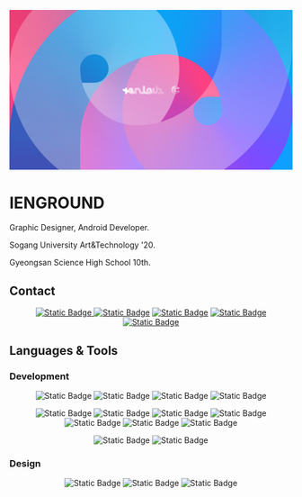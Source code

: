 ![IENGROUND](https://raw.githubusercontent.com/ienground/ienground/main/dev_page.png)

# IENGROUND
Graphic Designer, Android Developer.

Sogang University Art&Technology '20.

Gyeongsan Science High School 10th.

## Contact
<p align="center">
<a href="mailto:my@ien.zone" target="blank"><img alt="Static Badge" src="https://img.shields.io/badge/Gmail-%23EA4335?style=for-the-badge&logo=gmail&logoColor=white">
</a>
<a href="https://fb.com/ienlab" target="blank"><img alt="Static Badge" src="https://img.shields.io/badge/Facebook-1877F2?style=for-the-badge&logo=facebook&logoColor=white&link=https%3A%2F%2Fwww.facebook.com%2Fienlab"></a>
<a href="https://instagram.com/ienlab" target="blank"><img alt="Static Badge" src="https://img.shields.io/badge/Instagram-8134AF?style=for-the-badge&logo=instagram&logoColor=white"></a>
<a href="https://www.behance.net/ericanorhee" target="blank"><img alt="Static Badge" src="https://img.shields.io/badge/Behance-053eff?style=for-the-badge&logo=behance&logoColor=white"></a>
<a href="https://blog.ien.zone/rss" target="blank"><img alt="Static Badge" src="https://img.shields.io/badge/Rss-f26522?style=for-the-badge&logo=rss&logoColor=white"></a>
</p>

## Languages & Tools

### Development
<p align="center">
  <img alt="Static Badge" src="https://img.shields.io/badge/Android-34A853?style=for-the-badge&logo=android&logoColor=white">
<img alt="Static Badge" src="https://img.shields.io/badge/Arduino-%2300878F?style=for-the-badge&logo=arduino&logoColor=white">
<img alt="Static Badge" src="https://img.shields.io/badge/React-%2361DAFB?style=for-the-badge&logo=react&logoColor=black">
<img alt="Static Badge" src="https://img.shields.io/badge/p5.js-%23ED225D?style=for-the-badge&logo=p5.js&logoColor=white">

</p>
<p align="center">
<img alt="Static Badge" src="https://img.shields.io/badge/Kotlin-E24462?style=for-the-badge&logo=kotlin&logoColor=white">
<img alt="Static Badge" src="https://img.shields.io/badge/Typescript-3178C6?style=for-the-badge&logo=typescript&logoColor=white">
<img alt="Static Badge" src="https://img.shields.io/badge/JavaScript-%23F7DF1E?style=for-the-badge&logo=javascript&logoColor=black">

<img alt="Static Badge" src="https://img.shields.io/badge/HTML-%23E34F26?style=for-the-badge&logo=html5&logoColor=white">
<img alt="Static Badge" src="https://img.shields.io/badge/CSS-%231572B6?style=for-the-badge&logo=css3&logoColor=white">
<img alt="Static Badge" src="https://img.shields.io/badge/Python-%233776AB?style=for-the-badge&logo=python&logoColor=white">
<img alt="Static Badge" src="https://img.shields.io/badge/Clang-%23A8B9CC?style=for-the-badge&logo=c&logoColor=black">

</p>
<p align="center">
  <img alt="Static Badge" src="https://img.shields.io/badge/Android%20Studio-3DDC84?style=for-the-badge&logo=androidstudio&logoColor=white">
<img alt="Static Badge" src="https://img.shields.io/badge/Webstorm-%23000000?style=for-the-badge&logo=webstorm&logoColor=white">

</p>

### Design
<p align="center">
<img alt="Static Badge" src="https://img.shields.io/badge/Photoshop-%2331A8FF?style=for-the-badge&logo=adobephotoshop&logoColor=white">
<img alt="Static Badge" src="https://img.shields.io/badge/Illustrator-%23FF9A00?style=for-the-badge&logo=adobeillustrator&logoColor=white">
<img alt="Static Badge" src="https://img.shields.io/badge/Figma-%23F24E1E?style=for-the-badge&logo=figma&logoColor=white">

</p>
